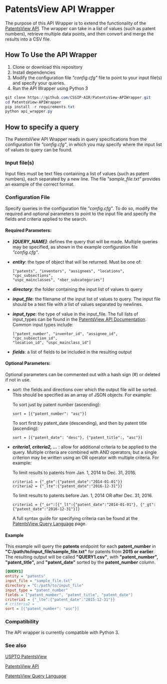 PatentsView API Wrapper
===================================

The purpose of this API Wrapper is to extend the functionality of the 
[PatentsView API](patentsview.org/api/). The wrapper can take in a list of 
values (such as patent numbers), retrieve multiple data points, and then convert
and merge the results into a CSV file. 

## How To Use the API Wrapper
1. Clone or download this repository
2. Install dependencies
3. Modify the configuration file *"config.cfg"* file to point to your input 
    file(s) and specify your queries.
4. Run the API Wrapper using Python 3


```powershell
git clone https://github.com/CSSIP-AIR/PatentsView-APIWrapper.git
cd PatentsView-APIWrapper
pip install -r requirements.txt
python api_wrapper.py
```

## How to specify a query
The PatentsView API Wrapper reads in query specifications from the configuration
file *"config.cfg"*, in which you may specify where the input list of values to query can be found. 

### Input file(s)
Input files must be text files containing a list of values (such as patent 
numbers), each separated by a new line. The file *"sample_file.txt"* provides an
example of the correct format.

### Configuration File
Specify queries in the configuration file *"config.cfg"*. To do so, modify the required and 
optional parameters to point to the input file and specify the fields and 
criteria applied to the search.

#### Required Parameters:

- __*\[QUERY_NAME\]*__: defines the query that will be made. Multiple queries 
may be specified, as shown in the example configuration file *"config.cfg"*.

- __*entity*__: the type of object that will be returned. Must be one of: 

      ["patents", "inventors", "assignees", "locations", "cpc_subsections", 
      "uspc_mainclasses", "nber_subcategories"]

- __*directory*__: the folder containing the input list of values to query

- __*input_file*__: the filename of the input list of values to query. The input 
file should be a text file with a list of values separated by newlines.

- __*input_type*__: the type of value in the input_file. The full lists of 
input_types can be found in the 
[PatentsView API Documentation](http://www.patentsview.org/api/doc.html). 
Common input types include:

      ["patent_number", "inventor_id", "assignee_id", "cpc_subsection_id", 
      "location_id", "uspc_mainclass_id"]

- __*fields*__: a list of fields to be included in the resulting output

#### Optional Parameters:
Optional parameters can be commented out with a hash sign (#) or deleted if not in use.

- sort: the fields and directions over which the output file will be sorted.
This should be specified as an array of JSON objects. For example:

    To sort just by patent number (ascending):

      sort = [{"patent_number": "asc"}]

    To sort first by patent_date (descending), and then by patent title (ascending):

      sort = [{"patent_date": "desc"}, {"patent_title":, "asc"}]

- __*criteria1, criteria2, ...*__ : allow for additional criteria to be applied to 
the query. Multiple criteria are combined with AND operators, but a single 
criterion may be written using an OR operator with multiple criteria. For example:

    To limit results to patents from Jan. 1, 2014 to Dec. 31, 2016.

      criteria1 = {"_gte":{"patent_date":"2014-01-01"}}
      criteria2 = {"_lte":{"patent_date":"2016-12-31"}}

    To limit results to patents before Jan. 1, 2014 OR after Dec. 31, 2016.

      criteria1 = {"_or":[{"_lt":{"patent_date":"2014-01-01"}, {"_gt":{"patent_date":"2016-12-31"}]}

	A full syntax guide for specifying criteria can be found at the 
    [PatentsView Query Language](http://www.patentsview.org/api/query-language.html) page.
	 
#### Example

This example will query the **patents** endpoint for each **patent_number** in 
**"C:/path/to/input_file/sample_file.txt"** for patents from **2015 or earlier**. 
The resulting output will be called **"QUERY1.csv"**, with **"patent_number", 
"patent_title",** and **"patent_date"** sorted by the **patent_number** column.

```cfg
[QUERY1]
entity = "patents"
input_file = "sample_file.txt"
directory = "C:/path/to/input_file"
input_type = "patent_number"
fields = ["patent_number", "patent_title", "patent_date"]
criteria1 = {"_lte":{"patent_date":"2015-12-31"}}
# criteria2 = 
sort = [{"patent_number": "asc"}]
```

### Compatibility

The API wrapper is currently compatible with Python 3.

### See also

[USPTO PatentsView](http://www.patentsview.org/web/#viz/relationships)

[PatentsView API](http://www.patentsview.org/api/doc.html)

[PatentsView Query Language](http://www.patentsview.org/api/query-language.html)
